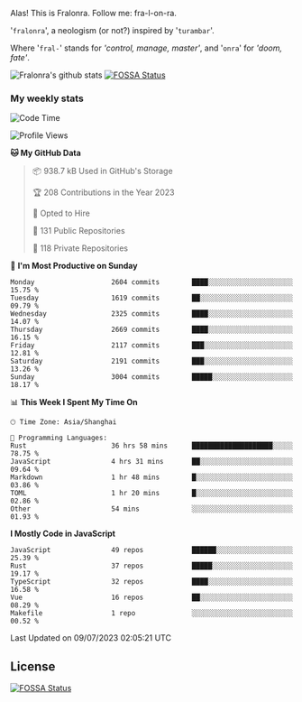 Alas! This is Fralonra. Follow me: fra-l-on-ra.

'`fralonra`', a neologism (or not?) inspired by '`turambar`'.

Where '`fral-`' stands for *'control, manage, master'*, and '`onra`' for *'doom, fate'*.

![Fralonra's github stats](https://github-readme-stats.vercel.app/api?username=fralonra)
[![FOSSA Status](https://app.fossa.com/api/projects/git%2Bgithub.com%2Ffralonra%2Ffralonra.svg?type=shield)](https://app.fossa.com/projects/git%2Bgithub.com%2Ffralonra%2Ffralonra?ref=badge_shield)

### My weekly stats

<!--START_SECTION:waka-->
![Code Time](http://img.shields.io/badge/Code%20Time-3%2C676%20hrs%2056%20mins-blue)

![Profile Views](http://img.shields.io/badge/Profile%20Views-2-blue)

**🐱 My GitHub Data** 

> 📦 938.7 kB Used in GitHub's Storage 
 > 
> 🏆 208 Contributions in the Year 2023
 > 
> 💼 Opted to Hire
 > 
> 📜 131 Public Repositories 
 > 
> 🔑 118 Private Repositories 
 > 
📅 **I'm Most Productive on Sunday** 

```text
Monday                   2604 commits        ████░░░░░░░░░░░░░░░░░░░░░   15.75 % 
Tuesday                  1619 commits        ██░░░░░░░░░░░░░░░░░░░░░░░   09.79 % 
Wednesday                2325 commits        ████░░░░░░░░░░░░░░░░░░░░░   14.07 % 
Thursday                 2669 commits        ████░░░░░░░░░░░░░░░░░░░░░   16.15 % 
Friday                   2117 commits        ███░░░░░░░░░░░░░░░░░░░░░░   12.81 % 
Saturday                 2191 commits        ███░░░░░░░░░░░░░░░░░░░░░░   13.26 % 
Sunday                   3004 commits        █████░░░░░░░░░░░░░░░░░░░░   18.17 % 
```


📊 **This Week I Spent My Time On** 

```text
🕑︎ Time Zone: Asia/Shanghai

💬 Programming Languages: 
Rust                     36 hrs 58 mins      ████████████████████░░░░░   78.75 % 
JavaScript               4 hrs 31 mins       ██░░░░░░░░░░░░░░░░░░░░░░░   09.64 % 
Markdown                 1 hr 48 mins        █░░░░░░░░░░░░░░░░░░░░░░░░   03.86 % 
TOML                     1 hr 20 mins        █░░░░░░░░░░░░░░░░░░░░░░░░   02.86 % 
Other                    54 mins             ░░░░░░░░░░░░░░░░░░░░░░░░░   01.93 % 
```

**I Mostly Code in JavaScript** 

```text
JavaScript               49 repos            ██████░░░░░░░░░░░░░░░░░░░   25.39 % 
Rust                     37 repos            █████░░░░░░░░░░░░░░░░░░░░   19.17 % 
TypeScript               32 repos            ████░░░░░░░░░░░░░░░░░░░░░   16.58 % 
Vue                      16 repos            ██░░░░░░░░░░░░░░░░░░░░░░░   08.29 % 
Makefile                 1 repo              ░░░░░░░░░░░░░░░░░░░░░░░░░   00.52 % 
```




 Last Updated on 09/07/2023 02:05:21 UTC
<!--END_SECTION:waka-->

## License
[![FOSSA Status](https://app.fossa.com/api/projects/git%2Bgithub.com%2Ffralonra%2Ffralonra.svg?type=large)](https://app.fossa.com/projects/git%2Bgithub.com%2Ffralonra%2Ffralonra?ref=badge_large)